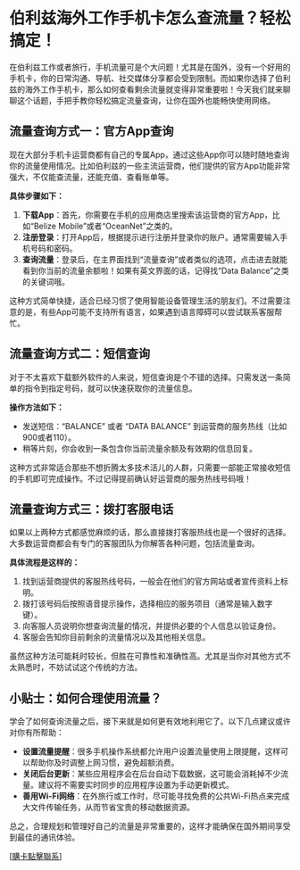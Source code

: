 # 伯利兹海外工作手机卡怎么查流量？轻松搞定！

在伯利兹工作或者旅行，手机流量可是个大问题！尤其是在国外，没有一个好用的手机卡，你的日常沟通、导航、社交媒体分享都会受到限制。而如果你选择了伯利兹的海外工作手机卡，那么如何查看剩余流量就变得非常重要啦！今天我们就来聊聊这个话题，手把手教你轻松搞定流量查询，让你在国外也能畅快使用网络。

## 流量查询方式一：官方App查询

现在大部分手机卡运营商都有自己的专属App，通过这些App你可以随时随地查询你的流量使用情况。比如伯利兹的一些主流运营商，他们提供的官方App功能非常强大，不仅能查流量，还能充值、查看账单等。

**具体步骤如下：**
1. **下载App**：首先，你需要在手机的应用商店里搜索该运营商的官方App，比如“Belize Mobile”或者“OceanNet”之类的。
2. **注册登录**：打开App后，根据提示进行注册并登录你的账户。通常需要输入手机号码和密码。
3. **查询流量**：登录后，在主界面找到“流量查询”或者类似的选项，点击进去就能看到你当前的流量余额啦！如果有英文界面的话，记得找“Data Balance”之类的关键词哦。

这种方式简单快捷，适合已经习惯了使用智能设备管理生活的朋友们。不过需要注意的是，有些App可能不支持所有语言，如果遇到语言障碍可以尝试联系客服帮忙。

## 流量查询方式二：短信查询

对于不太喜欢下载额外软件的人来说，短信查询是个不错的选择。只需发送一条简单的指令到指定号码，就可以快速获取你的流量信息。

**操作方法如下：**
- 发送短信：“BALANCE” 或者 “DATA BALANCE” 到运营商的服务热线（比如900或者110）。
- 稍等片刻，你会收到一条包含你当前流量余额及有效期的信息回复。

这种方式非常适合那些不想折腾太多技术活儿的人群，只需要一部能正常接收短信的手机即可完成操作。不过记得提前确认好运营商的服务热线号码哦！

## 流量查询方式三：拨打客服电话

如果以上两种方式都感觉麻烦的话，那么直接拨打客服热线也是一个很好的选择。大多数运营商都会有专门的客服团队为你解答各种问题，包括流量查询。

**具体流程是这样的：**
1. 找到运营商提供的客服热线号码，一般会在他们的官方网站或者宣传资料上标明。
2. 拨打该号码后按照语音提示操作，选择相应的服务项目（通常是输入数字键）。
3. 向客服人员说明你想查询流量的情况，并提供必要的个人信息以验证身份。
4. 客服会告知你目前剩余的流量情况以及其他相关信息。

虽然这种方法可能耗时较长，但胜在可靠性和准确性高。尤其是当你对其他方式不太熟悉时，不妨试试这个传统的方法。

## 小贴士：如何合理使用流量？

学会了如何查询流量之后，接下来就是如何更有效地利用它了。以下几点建议或许对你有所帮助：
- **设置流量提醒**：很多手机操作系统都允许用户设置流量使用上限提醒，这样可以帮助你及时调整上网习惯，避免超额消费。
- **关闭后台更新**：某些应用程序会在后台自动下载数据，这可能会消耗掉不少流量。建议将不需要实时同步的应用程序设置为手动更新模式。
- **善用Wi-Fi网络**：在外旅行或工作时，尽可能寻找免费的公共Wi-Fi热点来完成大文件传输任务，从而节省宝贵的移动数据资源。

总之，合理规划和管理好自己的流量是非常重要的，这样才能确保在国外期间享受到最佳的通讯体验。

[[購卡點擊聯系](https://t.me/s/esim1088)]